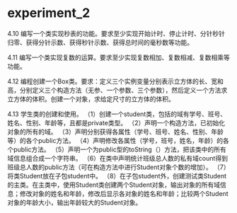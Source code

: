 # experiment_2

4.10 编写一个类实现秒表的功能。要求至少实现开始计时、停止计时、分针秒针归零、获得分针示数、获得秒针示数、获得总时间的毫秒数等功能。

4.11 编写一个类实现复数的运算。要求至少实现复数相加、复数相减、复数相乘等功能。

4.12 编程创建一个Box类。要求：定义三个实例变量分别表示立方体的长、宽和高，分别定义三个构造方法（无参、一个参数、三个参数），然后定义一个方法求立方体的体积。创建一个对象，求给定尺寸的立方体的体积。

4.13 学生类的创建和使用。
（1）创建一个student类，包括的域有学号、班号、姓名、性别、年龄等，且都是private类型。
（2）声明一个构造方法，已初始化对象的所有的域。
（3）声明分别获得各属性（学号、班号、姓名、性别、年龄等）的各个public方法。
（4）声明修改各属性（学号，班号，姓名，年龄）的各个public方法。
（5）声明一个为public型的toString（）方法，把该类中的所有域信息组合成一个字符串。
（6）在类中声明统计班级总人数的私有域count得到班级总人数的public方法（可在构造方法中进行Student对象个数的增加）。
（7）将类Student放在子包student中。
（8）在子包student外，创建测试类Student的主类。在主类中，使用Student类创建两个Student对象，输出对象的所有域信息；修改对象的姓名和年龄，修改后显示各对象的姓名和年龄；比较两个Student对象的年龄大小，输出年龄较大的Student对象。
